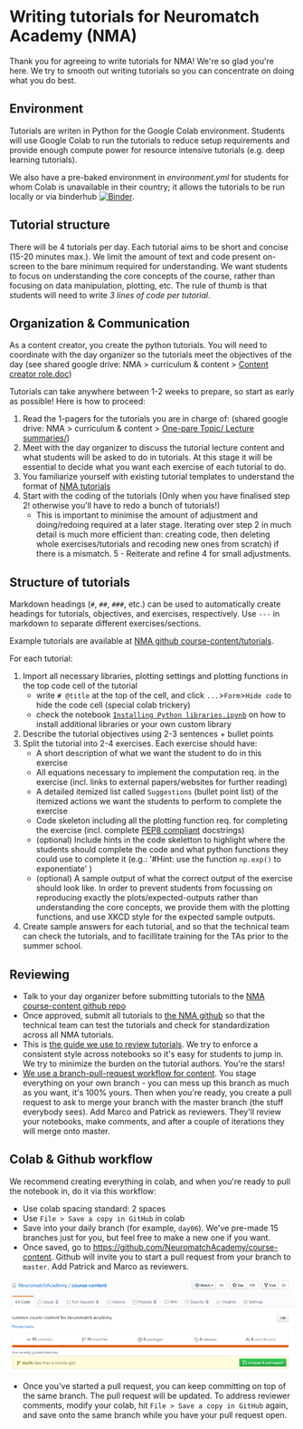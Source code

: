 # Writing tutorials for Neuromatch Academy (NMA)

Thank you for agreeing to write tutorials for NMA! We're so glad you're here. We try to smooth out writing tutorials so you can concentrate on doing what you do best. 

## Environment

Tutorials are writen in Python for the Google Colab environment.
Students will use Google Colab to run the tutorials to reduce setup requirements  and provide enough compute power for resource intensive tutorials (e.g. deep learning tutorials). 

We also have a pre-baked environment in *environment.yml* for students for whom Colab is unavailable in their country; it allows the tutorials to be run locally or via binderhub [![Binder](https://mybinder.org/badge_logo.svg)](https://mybinder.org/v2/gh/NeuromatchAcademy/course-content/master?urlpath=lab).

## Tutorial structure

There will be 4 tutorials per day. Each tutorial aims to be short and concise (15-20 minutes max.). We limit the amount of text and code present on-screen to the bare minimum required for understanding. We want students to focus on understanding the core concepts of the course, rather than focusing on data manipulation, plotting, etc. The rule of thumb is that students will need to write *3 lines of code per tutorial*.

## Organization & Communication

As a content creator, you create the python tutorials. You will need to coordinate with the day organizer so the tutorials meet the objectives of the day (see shared google drive: NMA > curriculum & content > [Content creator role.doc](https://docs.google.com/document/d/1EqDdBy3KPnK0B9ronMhPwa_WnJDjnKIK_fPs9jrDiUY))

Tutorials can take anywhere between 1-2 weeks to prepare, so start as early as possible! Here is how to proceed:

1. Read the 1-pagers for the tutorials you are in charge of: (shared google drive: NMA > curriculum & content > [One-pare Topic/ Lecture summaries/](https://drive.google.com/drive/folders/1mrXdVGgPqb-NVVLZj3E0FWETp9z-L9I-))
2. Meet with the day organizer to discuss the tutorial lecture content and what students will be asked to do in tutorials. At this stage it will be essential to decide what you want each exercise of each tutorial to do.
3. You familiarize yourself with existing tutorial templates to understand the format of [NMA tutorials](https://github.com/NeuromatchAcademy/course-content/tree/master/tutorials)
4. Start with the coding of the tutorials (Only when you have finalised step 2! otherwise you'll have to redo a bunch of tutorials!)
   - This is important to minimise the amount of adjustment and doing/redoing required at a later stage. Iterating over step 2 in much detail is much more efficient than: creating code, then deleting whole exercises/tutorials and recoding new ones from scratch) if there is a mismatch.
5 - Reiterate and refine 4 for small adjustments.

## Structure of tutorials

Markdown headings (`#`, `##`, `###`, etc.) can be used to automatically create headings for tutorials, objectives, and exercises, respectively. Use `---` in markdown to separate different exercises/sections.

Example tutorials are available at [NMA github course-content/tutorials](https://github.com/NeuromatchAcademy/course-content/tree/master/tutorials).

For each tutorial:
1. Import all necessary libraries, plotting settings and plotting functions in the top code cell of the tutorial
   - write `# @title` at the top of the cell, and click `...`>`Form`>`Hide code` to hide the code cell (special colab trickery)
   - check the notebook [`Installing Python libraries.ipynb`](https://github.com/NeuromatchAcademy/course-content/blob/master/tutorials/utils/Installing%20Python%20libraries.ipynb) on how to install additional libraries or your own custom library
2. Describe the tutorial objectives using 2-3 sentences + bullet points
3. Split the tutorial into 2-4 exercises. Each exercise should have:
   - A short description of what we want the student to do in this exercise
   - All equations necessary to implement the computation req. in the exercise (incl. links to external papers/websites for further reading)
   - A detailed itemized list called `Suggestions` (bullet point list) of the itemized actions we want the students to perform to complete the exercise
   - Code skeleton including all the plotting function req. for completing the exercise (incl. complete [PEP8 compliant](https://sphinxcontrib-napoleon.readthedocs.io/en/latest/example_google.html) docstrings)
   - (optional) Include hints in the code skeletton to highlight where the students should complete the code and what python functions they could use to complete it (e.g.: '#Hint: use the function `np.exp()` to exponentiate' )
   - (optional) A sample output of what the correct output of the exercise should look like. In order to prevent students from focussing on reproducing exactly the plots/expected-outputs rather than understanding the core concepts, we provide them with the plotting functions, and use XKCD style for the expected sample outputs.
4. Create sample answers for each tutorial, and so that the technical team can check the tutorials, and to facillitate training for the TAs prior to the summer school.

## Reviewing

* Talk to your day organizer before submitting tutorials to the [NMA course-content github repo](https://github.com/NeuromatchAcademy/course-content/)
* Once approved, submit all tutorials to [the NMA github](https://github.com/NeuromatchAcademy/course-content/tree/master/tutorials) so that the technical team can test the tutorials and check for standardization across all NMA tutorials.
* This is [the guide we use to review tutorials](https://github.com/NeuromatchAcademy/course-content/blob/master/tutorials/reviewing-tutorials.md). We try to enforce a consistent style across notebooks so it's easy for students to jump in. We try to minimize the burden on the tutorial authors. You're the stars! 
* [We use a branch-pull-request workflow for content](https://guides.github.com/introduction/flow/). You stage everything on your own branch - you can mess up this branch as much as you want, it's 100% yours. Then when you're ready, you create a pull request to ask to merge your branch with the master branch (the stuff everybody sees). Add Marco and Patrick as reviewers. They'll review your notebooks, make comments, and after a couple of iterations they will merge onto master.

## Colab & Github workflow

We recommend creating everything in colab, and when you're ready to pull the notebook in, do it via this workflow: 

* Use colab spacing standard: 2 spaces
* Use `File > Save a copy in GitHub` in colab
* Save into your daily branch (for example, `day06`). We've pre-made 15 branches just for you, but feel free to make a new one if you want.
* Once saved, go to https://github.com/NeuromatchAcademy/course-content. Github will invite you to start a pull request from your branch to `master`. Add Patrick and Marco as reviewers.

![Pull request](https://github.com/NeuromatchAcademy/course-content/raw/colab-github-workflow/tutorials/static/pull-request.PNG)

* Once you've started a pull request, you can keep committing on top of the same branch. The pull request will be updated. To address reviewer comments, modify your colab, hit `File > Save a copy in GitHub` again, and save onto the same branch while you have your pull request open.
